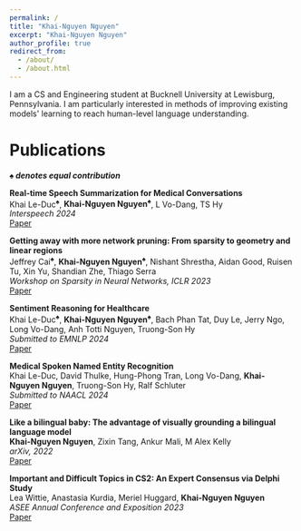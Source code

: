 ```yaml
---
permalink: /
title: "Khai-Nguyen Nguyen"
excerpt: "Khai-Nguyen Nguyen"
author_profile: true
redirect_from: 
  - /about/
  - /about.html
---
```

I am a CS and Engineering student at Bucknell University at Lewisburg, Pennsylvania. I am particularly interested in methods of improving existing models' learning to reach human-level language understanding.

Publications
=====
***♠ denotes equal contribution***

**Real-time Speech Summarization for Medical Conversations** <br>
Khai Le-Duc<sup>♠</sup>, **Khai-Nguyen Nguyen<sup>♠</sup>**, L Vo-Dang, TS Hy<br>
_Interspeech 2024_<br>
[Paper](https://arxiv.org/pdf/2406.15888)

**Getting away with more network pruning: From sparsity to geometry and linear regions** <br> 
Jeffrey Cai<sup>♠</sup>, **Khai-Nguyen Nguyen<sup>♠</sup>**, Nishant Shrestha, Aidan Good, Ruisen Tu, Xin Yu, Shandian Zhe, Thiago Serra <br>
_Workshop on Sparsity in Neural Networks, ICLR 2023_ <br>
[Paper](https://arxiv.org/pdf/2301.07966)

**Sentiment Reasoning for Healthcare** <br>
Khai Le-Duc<sup>♠</sup>, **Khai-Nguyen Nguyen<sup>♠</sup>**, Bach Phan Tat, Duy Le, Jerry Ngo, Long Vo-Dang, Anh Totti Nguyen, Truong-Son Hy <br>
_Submitted to EMNLP 2024_<br>
[Paper](https://arxiv.org/pdf/2407.21054)

**Medical Spoken Named Entity Recognition** <br>
Khai Le-Duc, David Thulke, Hung-Phong Tran, Long Vo-Dang, **Khai-Nguyen Nguyen**, Truong-Son Hy, Ralf Schluter <br>
_Submitted to NAACL 2024_<br>
[Paper](https://arxiv.org/pdf/2406.13337)

**Like a bilingual baby: The advantage of visually grounding a bilingual language model** <br>
**Khai-Nguyen Nguyen**, Zixin Tang, Ankur Mali, M Alex Kelly<br>
_arXiv, 2022_<br>
[Paper](https://arxiv.org/pdf/2210.05487)

**Important and Difficult Topics in CS2: An Expert Consensus via Delphi Study** <br>
Lea Wittie, Anastasia Kurdia, Meriel Huggard, **Khai-Nguyen Nguyen** <br>
_ASEE Annual Conference and Exposition 2023_<br>
[Paper](https://www.tara.tcd.ie/bitstream/handle/2262/104028/important-and-difficult-topics-in-cs2-an-expert-consensus-via-delphi-study.pdf?sequence=1)
